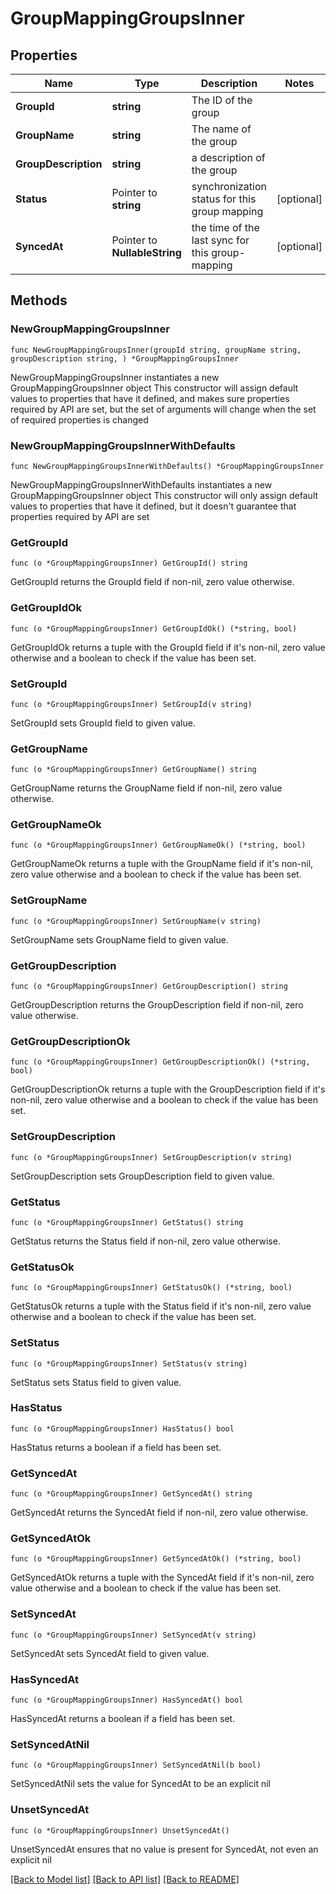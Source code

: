 # GroupMappingGroupsInner

## Properties

Name | Type | Description | Notes
------------ | ------------- | ------------- | -------------
**GroupId** | **string** | The ID of the group | 
**GroupName** | **string** | The name of the group | 
**GroupDescription** | **string** | a description of the group | 
**Status** | Pointer to **string** | synchronization status for this group mapping | [optional] 
**SyncedAt** | Pointer to **NullableString** | the time of the last sync for this group-mapping | [optional] 

## Methods

### NewGroupMappingGroupsInner

`func NewGroupMappingGroupsInner(groupId string, groupName string, groupDescription string, ) *GroupMappingGroupsInner`

NewGroupMappingGroupsInner instantiates a new GroupMappingGroupsInner object
This constructor will assign default values to properties that have it defined,
and makes sure properties required by API are set, but the set of arguments
will change when the set of required properties is changed

### NewGroupMappingGroupsInnerWithDefaults

`func NewGroupMappingGroupsInnerWithDefaults() *GroupMappingGroupsInner`

NewGroupMappingGroupsInnerWithDefaults instantiates a new GroupMappingGroupsInner object
This constructor will only assign default values to properties that have it defined,
but it doesn't guarantee that properties required by API are set

### GetGroupId

`func (o *GroupMappingGroupsInner) GetGroupId() string`

GetGroupId returns the GroupId field if non-nil, zero value otherwise.

### GetGroupIdOk

`func (o *GroupMappingGroupsInner) GetGroupIdOk() (*string, bool)`

GetGroupIdOk returns a tuple with the GroupId field if it's non-nil, zero value otherwise
and a boolean to check if the value has been set.

### SetGroupId

`func (o *GroupMappingGroupsInner) SetGroupId(v string)`

SetGroupId sets GroupId field to given value.


### GetGroupName

`func (o *GroupMappingGroupsInner) GetGroupName() string`

GetGroupName returns the GroupName field if non-nil, zero value otherwise.

### GetGroupNameOk

`func (o *GroupMappingGroupsInner) GetGroupNameOk() (*string, bool)`

GetGroupNameOk returns a tuple with the GroupName field if it's non-nil, zero value otherwise
and a boolean to check if the value has been set.

### SetGroupName

`func (o *GroupMappingGroupsInner) SetGroupName(v string)`

SetGroupName sets GroupName field to given value.


### GetGroupDescription

`func (o *GroupMappingGroupsInner) GetGroupDescription() string`

GetGroupDescription returns the GroupDescription field if non-nil, zero value otherwise.

### GetGroupDescriptionOk

`func (o *GroupMappingGroupsInner) GetGroupDescriptionOk() (*string, bool)`

GetGroupDescriptionOk returns a tuple with the GroupDescription field if it's non-nil, zero value otherwise
and a boolean to check if the value has been set.

### SetGroupDescription

`func (o *GroupMappingGroupsInner) SetGroupDescription(v string)`

SetGroupDescription sets GroupDescription field to given value.


### GetStatus

`func (o *GroupMappingGroupsInner) GetStatus() string`

GetStatus returns the Status field if non-nil, zero value otherwise.

### GetStatusOk

`func (o *GroupMappingGroupsInner) GetStatusOk() (*string, bool)`

GetStatusOk returns a tuple with the Status field if it's non-nil, zero value otherwise
and a boolean to check if the value has been set.

### SetStatus

`func (o *GroupMappingGroupsInner) SetStatus(v string)`

SetStatus sets Status field to given value.

### HasStatus

`func (o *GroupMappingGroupsInner) HasStatus() bool`

HasStatus returns a boolean if a field has been set.

### GetSyncedAt

`func (o *GroupMappingGroupsInner) GetSyncedAt() string`

GetSyncedAt returns the SyncedAt field if non-nil, zero value otherwise.

### GetSyncedAtOk

`func (o *GroupMappingGroupsInner) GetSyncedAtOk() (*string, bool)`

GetSyncedAtOk returns a tuple with the SyncedAt field if it's non-nil, zero value otherwise
and a boolean to check if the value has been set.

### SetSyncedAt

`func (o *GroupMappingGroupsInner) SetSyncedAt(v string)`

SetSyncedAt sets SyncedAt field to given value.

### HasSyncedAt

`func (o *GroupMappingGroupsInner) HasSyncedAt() bool`

HasSyncedAt returns a boolean if a field has been set.

### SetSyncedAtNil

`func (o *GroupMappingGroupsInner) SetSyncedAtNil(b bool)`

 SetSyncedAtNil sets the value for SyncedAt to be an explicit nil

### UnsetSyncedAt
`func (o *GroupMappingGroupsInner) UnsetSyncedAt()`

UnsetSyncedAt ensures that no value is present for SyncedAt, not even an explicit nil

[[Back to Model list]](../README.md#documentation-for-models) [[Back to API list]](../README.md#documentation-for-api-endpoints) [[Back to README]](../README.md)


